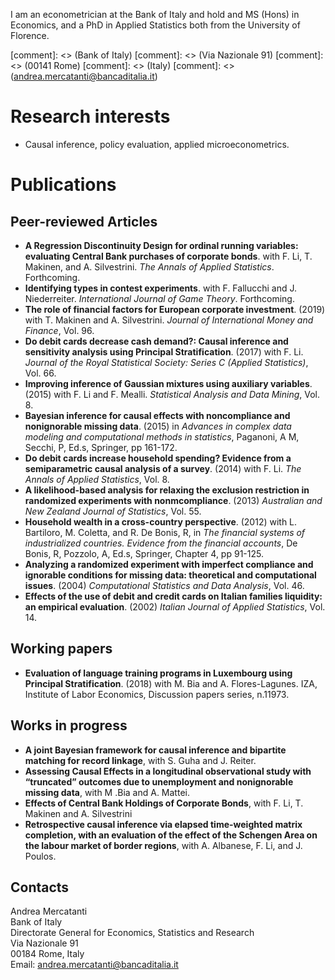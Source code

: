 I am an econometrician at the Bank of Italy and hold and MS (Hons) in Economics, and a PhD in Applied Statistics both from the University of Florence.

[comment]: <> (Bank of Italy\)
[comment]: <> (Via Nazionale 91\)
[comment]: <> (00141 Rome\)
[comment]: <> (Italy\)
[comment]: <> (andrea.mercatanti@bancaditalia.it)

# Research interests
- Causal inference, policy evaluation, applied microeconometrics.

# Publications

## Peer-reviewed Articles
- **A Regression Discontinuity Design for ordinal running variables: evaluating Central Bank purchases of corporate bonds**. with F. Li, T. Makinen, and A. Silvestrini. _The Annals of Applied Statistics_. Forthcoming.
- **Identifying types in contest experiments**. with F. Fallucchi and J. Niederreiter. _International Journal of Game Theory_. Forthcoming. 
- **The role of financial factors for European corporate investment**. (2019) with T. Makinen and A. Silvestrini. _Journal of International Money and Finance_, Vol. 96.
- **Do debit cards decrease cash demand?: Causal inference and sensitivity analysis using Principal Stratification**. (2017) with F. Li. _Journal of the Royal Statistical Society: Series C (Applied Statistics)_, Vol. 66.
- **Improving inference of Gaussian mixtures using auxiliary variables**. (2015) with F. Li and F. Mealli. _Statistical Analysis and Data Mining_, Vol. 8.
- **Bayesian inference for causal effects with noncompliance and nonignorable missing data**. (2015) in _Advances in complex data modeling and computational methods in statistics_, Paganoni, A M, Secchi, P, Ed.s, Springer, pp 161-172.
- **Do debit cards increase household spending? Evidence from a semiparametric causal analysis of a survey**. (2014) with F. Li. _The Annals of Applied Statistics_, Vol. 8.
- **A likelihood-based analysis for relaxing the exclusion restriction in randomized experiments with nonmcompliance**. (2013) _Australian and New Zealand Journal of
Statistics_, Vol. 55.
- **Household wealth in a cross-country perspective**. (2012) with L. Bartiloro, M. Coletta, and R. De Bonis, R, in _The financial systems of industrialized countries. Evidence from the financial accounts_, De Bonis, R, Pozzolo, A, Ed.s, Springer, Chapter 4, pp 91-125.
- **Analyzing a randomized experiment with imperfect compliance and ignorable conditions for missing data: theoretical and computational issues**. (2004) _Computational Statistics and Data Analysis_, Vol. 46.
- **Effects of the use of debit and credit cards on Italian families liquidity: an empirical evaluation**. (2002) _Italian Journal of Applied Statistics_, Vol. 14.

## Working papers
- **Evaluation of language training programs in Luxembourg using Principal Stratification**. (2018) with M. Bia and A. Flores-Lagunes. IZA, Institute of Labor Economics, Discussion papers series, n.11973.

## Works in progress
- **A joint Bayesian framework for causal inference and bipartite matching for record linkage**, with S. Guha and J. Reiter.
- **Assessing Causal Effects in a longitudinal observational study with “truncated” outcomes due to unemployment and nonignorable missing data**, with M .Bia and A. Mattei.
- **Effects of Central Bank Holdings of Corporate Bonds**, with F. Li, T. Makinen and A. Silvestrini
- **Retrospective causal inference via elapsed time-weighted matrix completion, with an evaluation of the effect of the Schengen Area on the labour market of border regions**, with A. Albanese, F. Li, and J. Poulos.

## Contacts
Andrea Mercatanti\
Bank of Italy\
Directorate General for Economics, Statistics and Research\
Via Nazionale 91\
00184 Rome, Italy\
Email: andrea.mercatanti@bancaditalia.it

<!---

## Welcome to GitHub Pages

You can use the [editor on GitHub](https://github.com/AndreaMercatanti/AndreaMercatanti.github.io/edit/master/index.md) to maintain and preview the content for your website in Markdown files.

Whenever you commit to this repository, GitHub Pages will run [Jekyll](https://jekyllrb.com/) to rebuild the pages in your site, from the content in your Markdown files.

### Markdown

Markdown is a lightweight and easy-to-use syntax for styling your writing. It includes conventions for

```markdown
Syntax highlighted code block

# Header 1
## Header 2
### Header 3

- Bulleted
- List

1. Numbered
2. List

**Bold** and _Italic_ and `Code` text

[Link](url) and ![Image](src)
```

For more details see [GitHub Flavored Markdown](https://guides.github.com/features/mastering-markdown/).

### Jekyll Themes

Your Pages site will use the layout and styles from the Jekyll theme you have selected in your [repository settings](https://github.com/AndreaMercatanti/AndreaMercatanti.github.io/settings). The name of this theme is saved in the Jekyll `_config.yml` configuration file.

### Support or Contact

Having trouble with Pages? Check out our [documentation](https://docs.github.com/categories/github-pages-basics/) or [contact support](https://github.com/contact) and we’ll help you sort it out.

-->
